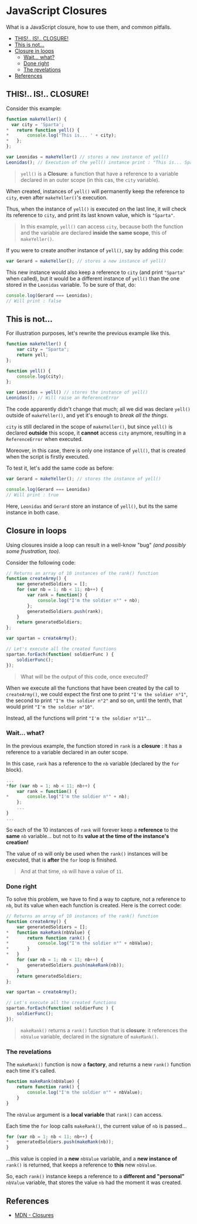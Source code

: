 # JavaScript Closures

What is a JavaScript closure, how to use them, and common pitfalls.

<!-- slide-include ../../BANNER.md -->

<!-- START doctoc generated TOC please keep comment here to allow auto update -->
<!-- DON'T EDIT THIS SECTION, INSTEAD RE-RUN doctoc TO UPDATE -->


- [THIS!.. IS!.. CLOSURE!](#this-is-closure)
- [This is not...](#this-is-not)
- [Closure in loops](#closure-in-loops)
  - [Wait... what?](#wait-what)
  - [Done right](#done-right)
  - [The revelations](#the-revelations)
- [References](#references)

<!-- END doctoc generated TOC please keep comment here to allow auto update -->

## THIS!.. IS!.. CLOSURE!

Consider this example:

```javascript
function makeYeller() {
  var city = 'Sparta';
*   return function yell() {
*       console.log('This is... ' + city);
*   };
};

var Leonidas = makeYeller() // stores a new instance of yell()
Leonidas(); // Execution of the yell() instance print : "This is... Sparta"
```
> `yell()` is a **Closure**: a function that have a reference to a variable declared in an outer scope (in this cas, the `city` variable).

When created, instances of `yell()` will permanently keep the reference to `city`, even after `makeYeller()`'s execution.

Thus, when the instance of `yell()` is executed on the last line, it will check its reference to `city`, and print its last known value, which is `"Sparta"`.

<!-- slide-notes -->

> In this example, `yell()` can access `city`, because both the function and the variable are declared **inside the same scope**, this of `makeYeller()`.

If you were to create another instance of `yell()`, say by adding this code:

```javascript
var Gerard = makeYeller(); // stores a new instance of yell()
```
This new instance would also keep a reference to `city` (and print `"Sparta"` when called), but it would be a different instance of `yell()` than the one stored in the `Leonidas` variable. To be sure of that, do:

```javascript
console.log(Gerard === Leonidas);
// Will print : false
```

## This is not...

For illustration purposes, let's rewrite the previous example like this.

```javascript
function makeYeller() {
	var city = "Sparta";
    return yell;
};

function yell() {
    console.log(city);
};

var Leonidas = yell() // stores the instance of yell()
Leonidas(); // Will raise an ReferenceError
```

The code apparently didn't change that much; all we did was declare `yell()` outside of `makeYeller()`, and yet it's enough to _break all the things_.

`city` is still declared in the scope of `makeYeller()`, but since `yell()` is declared **outside** this scope, it **cannot** access `city` anymore, resulting in a `ReferenceError` when executed.

<!-- slide-notes -->

Moreover, in this case, there is only one instance of `yell()`, that is created when the script is firstly executed.

To test it, let's add the same code as before:

```javascript
var Gerard = makeYeller(); // stores the instance of yell()

console.log(Gerard === Leonidas)
// Will print : true
```
Here, `Leonidas` and `Gerard` store an instance of `yell()`, but its the same instance in both case.

## Closure in loops

Using closures inside a loop can result in a well-know "bug" _(and possibly some frustration, too)_.

Consider the following code:

```javascript
// Returns an array of 10 instances of the rank() function
function createArmy() {
	var generatedSoldiers = [];
	for (var nb = 1; nb < 11; nb++) {
		var rank = function() {
			console.log("I'm the soldier n°" + nb);
		};
		generatedSoldiers.push(rank);
	}
	return generatedSoldiers;
};

var spartan = createArmy();

// Let's execute all the created functions
spartan.forEach(function( soldierFunc ) {
	soldierFunc();
});
```
> What will be the output of this code, once executed?

<!-- slide-notes -->

When we execute all the functions that have been created by the call to `createArmy()`, we could expect the first one to print `"I'm the soldier n°1"`, the second to print `"I'm the soldier n°2"` and so on, until the tenth, that would print `"I'm the soldier n°10"`.

Instead, all the functions will print `"I'm the soldier n°11"`...

### Wait... what?

In the previous example, the function stored in `rank` is a **closure** : it has a reference to a variable declared in an outer scope.

In this case, `rank` has a reference to the `nb` variable (declared by the `for` block).

```javascript
...
*for (var nb = 1; nb < 11; nb++) {
	var rank = function() {
*       console.log("I'm the soldier n°" + nb);
	};
	...
}
...
```
So each of the 10 instances of `rank` will forever keep a **reference** to the **same** `nb` variable... but not to its **value at the time of the instance's creation!**

The value of `nb` will only be used when the `rank()` instances will be executed, that is **after** the `for` loop is finished.

> And at that time, `nb` will have a value of `11`.

### Done right

To solve this problem, we have to find a way to capture, not a reference to `nb`, but its value when each function is created. Here is the correct code: 

```javascript
// Returns an array of 10 instances of the rank() function
function createArmy() {
	var generatedSoldiers = [];
*   function makeRank(nbValue) {
*       return function rank() {
*           console.log("I'm the soldier n°" + nbValue);
*       }
*   }
	for (var nb = 1; nb < 11; nb++) {
*       generatedSoldiers.push(makeRank(nb));
	}
	return generatedSoldiers;
};

var spartan = createArmy();

// Let's execute all the created functions
spartan.forEach(function( soldierFunc ) {
	soldierFunc();
});
```
> `makeRank()` returns a `rank()` function that is **closure**: it references the `nbValue` variable, declared in the signature of `makeRank()`.

### The revelations

The `makeRank()` function is now a **factory**, and returns a new `rank()` function each time it's called.

```javascript
function makeRank(nbValue) {
    return function rank() {
        console.log("I'm the soldier n°" + nbValue);
    }
}
```

The `nbValue` argument is a **local variable** that `rank()` can access.

Each time the `for` loop calls `makeRank()`, the current value of `nb` is passed...

```javascript
for (var nb = 1; nb < 11; nb++) {
*   generatedSoldiers.push(makeRank(nb));
}
```
...this value is copied in a **new** `nbValue` variable, and a **new instance of** `rank()` is returned, that keeps a reference to **this** new `nbValue`.

So, each `rank()` instance keeps a reference to a **different and "personal"** `nbValue` variable, that stores the value `nb` had the moment it was created.

## References

<!-- slide-front-matter class: middle -->

* [MDN - Closures][closure]

[closure]: https://developer.mozilla.org/en-US/docs/Web/JavaScript/Closures
